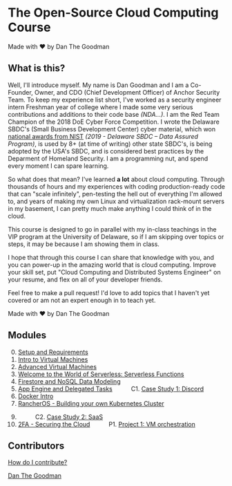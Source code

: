 # The Open-Source Cloud Computing Course
Made with ❤️ by Dan The Goodman

## What is this?

Well, I'll introduce myself. My name is Dan Goodman and I am a Co-Founder, Owner, and CDO (Chief Development Officer) of Anchor Security Team. To keep my experience list short, I've worked as a security engineer intern Freshman year of college where I made some very serious contributions and additions to their code base _(NDA...)_. I am the Red Team Champion of the 2018 DoE Cyber Force Competition. I wrote the Delaware SBDC's (Small Business Development Center) cyber material, which won [national awards from NIST](https://csrc.nist.gov/Projects/FISSEA/Contests-and-Awards/FISSEA-SATE-Winners) _(2019 - Delaware SBDC – Data Assured Program)_, is used by 8+ (at time of writing) other state SBDC's, is being adopted by the USA's SBDC, and is considered best practices by the Deparment of Homeland Security. I am a programming nut, and spend every moment I can spare learning.

So what does that mean? I've learned **a lot** about cloud computing. Through thousands of hours and my experiences with coding production-ready code that can "scale infinitely", pen-testing the hell out of everything I'm allowed to, and years of making my own Linux and virtualization rack-mount servers in my basement, I can pretty much make anything I could think of in the cloud.

This course is designed to go in parallel with my in-class teachings in the VIP program at the University of Delaware, so if I am skipping over topics or steps, it may be because I am showing them in class.

I hope that through this course I can share that knowledge with you, and you can power-up in the amazing world that is cloud computing. Improve your skill set, put "Cloud Computing and Distributed Systems Engineer" on your resume, and flex on all of your developer friends.

Feel free to make a pull request! I'd love to add topics that I haven't yet covered or am not an expert enough in to teach yet.

Made with ❤️ by Dan The Goodman

## Modules

0.  [Setup and Requirements](/00-setup_and_requirements)
1.  [Intro to Virtual Machines](/01-intro_to_virtual_machines)
2.  [Advanced Virtual Machines](/02-advanced_virtual_machines)
3.  [Welcome to the World of Serverless: Serverless Functions](/03-serverless_functions)
4.  [Firestore and NoSQL Data Modeling](/04-firestore)
5.  [App Engine and Delegated Tasks](/05-app_engine)
&nbsp; &nbsp; &nbsp; &nbsp; &nbsp; C1. [Case Study 1: Discord](/c1-discord)
6.  [Docker Intro](/06-docker_intro)
7.  [RancherOS - Building your own Kubernetes Cluster](/07-rancher)
<!-- 8.  [Indexing in Real Time](/08-indexing) -->
9.  &nbsp; &nbsp; &nbsp; &nbsp; &nbsp; C2. [Case Study 2: SaaS](/c2-saas)
10. [2FA - Securing the Cloud](/10-2fa)
&nbsp; &nbsp; &nbsp; &nbsp; &nbsp; P1. [Project 1: VM orchestration](/p1-orchestration)

<!-- 1.  [Cloud Run and Stateless Containers](/08-cloud_run) -->
<!-- 2.  [Google Kubernetes Engine](/09-gke) -->
<!-- 3.  [Pub/Sub & MQTT - Cloud Messaging](/11-pubsub) -->
<!-- 4.  [Cloud Storage - Objects in the Cloud](/12-cloud_storage) -->
<!-- P2. [Project 2: TBD](/p2-) -->
<!-- 13.  [DialogFlow - Build your own assitant](/13-dialogflow) -->

## Contributors

[How do I contribute?](/how-to-contribute)

[Dan The Goodman](https://github.com/danthegoodman1)
